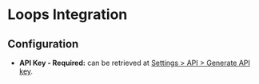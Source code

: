 # Loops Integration

## Configuration

- **API Key - Required:** can be retrieved at [Settings > API > Generate API key](https://app.loops.so/settings?page=api]).